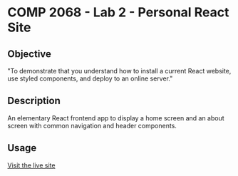 # COMP 2068 - Lab 2 - Personal React Site

## Objective

"To demonstrate that you understand how to install a current React website, use styled components, and deploy to an online server."

## Description

An elementary React frontend app to display a home screen and an about screen with common navigation and header components.

## Usage

[Visit the live site](https://kennethcoleman-gc.github.io/comp-2068-lab-02/)